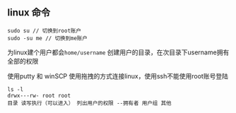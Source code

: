 ## linux 命令

```shell
sudo su // 切换到root账户
sudo -su me // 切换到me账户
```

为linux建个用户都会`home/username` 创建用户的目录，在次目录下username拥有全部的权限

使用putty 和 winSCP 使用拖拽的方式连接linux，使用ssh不能使用root账号登陆

```shell
ls -l
drwx---rw- root root
目录 读写执行（可以进入） 列出用户的权限 --拥有者 用户组 其他
```


